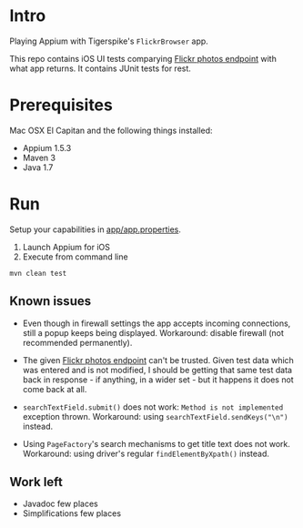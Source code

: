 Intro
=====

Playing Appium with Tigerspike's `FlickrBrowser` app. 

This repo contains iOS UI tests comparying [Flickr photos endpoint](https://api.flickr.com/services/feeds/photos_public.gne?format=json&nojsoncallback=1&tags=london) with what app returns. 
It contains JUnit tests for rest. 


Prerequisites
=============

Mac OSX El Capitan and the following things installed: 

 - Appium 1.5.3
 - Maven 3
 - Java 1.7


Run
===

Setup your capabilities in [app/app.properties](app/app.properties).

  1. Launch Appium for iOS 
  2. Execute from command line 

    mvn clean test



Known issues
------------

- Even though in firewall settings the app accepts incoming connections, still a popup keeps being displayed. 
Workaround: disable firewall (not recommended permanently). 

- The given [Flickr photos endpoint](https://api.flickr.com/services/feeds/photos_public.gne?format=json&nojsoncallback=1&tags=london) 
can't be trusted. Given test data which was entered and is not modified, I should be getting that same test data back in response - if 
anything, in a wider set - but it happens it does not come back at all.

- `searchTextField.submit()` does not work: `Method is not implemented` exception thrown. 
Workaround: using `searchTextField.sendKeys("\n")` instead. 

- Using `PageFactory`'s search mechanisms to get title text does not work. 
Workaround: using driver's regular `findElementByXpath()` instead. 


Work left
---------

 - Javadoc few places
 - Simplifications few places
